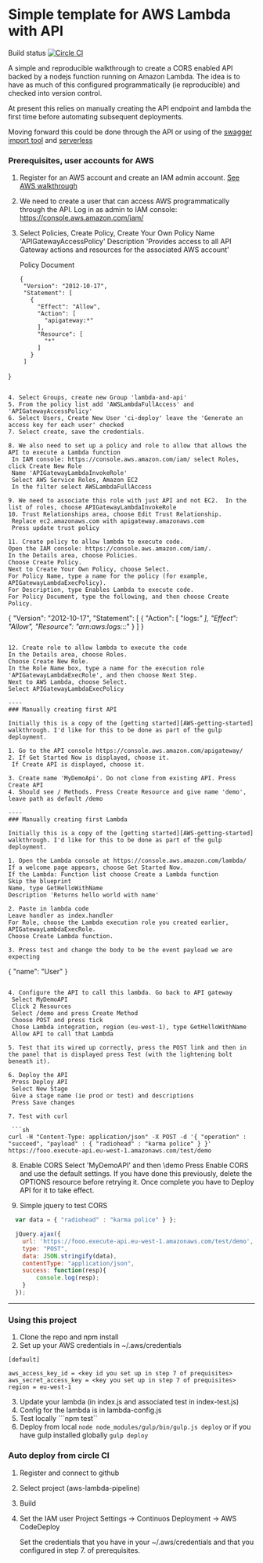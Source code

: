 # Simple template for AWS Lambda with API
Build status [![Circle CI](https://circleci.com/gh/davidtron/aws-lambda-pipeline/tree/master.svg?style=svg)](https://circleci.com/gh/davidtron/aws-lambda-pipeline/tree/master)

A simple and reproducible walkthrough to create a CORS enabled API backed by a nodejs function running on Amazon Lambda.
The idea is to have as much of this configured programmatically (ie reproducible) and checked into version control.

At present this relies on manually creating the API endpoint and lambda the first time before automating subsequent deployments.

Moving forward this could be done through the API or using of the [swagger import tool][AWS-swagger] and [serverless][serverless]

### Prerequisites, user accounts for AWS

1. Register for an AWS account and create an IAM admin account. [See AWS walkthrough][AWS-setup]
2. We need to create a user that can access AWS programmatically through the API. Log in as admin to IAM console: https://console.aws.amazon.com/iam/
3. Select Policies, Create Policy, Create Your Own Policy
   Name 'APIGatewayAccessPolicy'
   Description 'Provides access to all API Gateway actions and resources for the associated AWS account'

   Policy Document
   ```
   {
    "Version": "2012-10-17",
    "Statement": [
      {
        "Effect": "Allow",
        "Action": [
          "apigateway:*"
        ],
        "Resource": [
          "*"
        ]
      }
    ]
  }
  ```

4. Select Groups, create new Group 'lambda-and-api'
5. From the policy list add 'AWSLambdaFullAccess' and 'APIGatewayAccessPolicy'
6. Select Users, Create New User 'ci-deploy' leave the 'Generate an access key for each user' checked
7. Select create, save the credentials.

8. We also need to set up a policy and role to allow that allows the API to execute a Lambda function
   In IAM console: https://console.aws.amazon.com/iam/ select Roles, click Create New Role
   Name 'APIGatewayLambdaInvokeRole'
   Select AWS Service Roles, Amazon EC2
   In the filter select AWSLambdaFullAccess

9. We need to associate this role with just API and not EC2.  In the list of roles, choose APIGatewayLambdaInvokeRole
10. Trust Relationships area, choose Edit Trust Relationship.
   Replace ec2.amazonaws.com with apigateway.amazonaws.com
   Press update trust policy

11. Create policy to allow lambda to execute code.
  Open the IAM console: https://console.aws.amazon.com/iam/.
  In the Details area, choose Policies.
  Choose Create Policy.
  Next to Create Your Own Policy, choose Select.
  For Policy Name, type a name for the policy (for example, APIGatewayLambdaExecPolicy).
  For Description, type Enables Lambda to execute code.
  For Policy Document, type the following, and then choose Create Policy.

  ```
  {
    "Version": "2012-10-17",
    "Statement": [
      {
        "Action": [
          "logs:*"
        ],
        "Effect": "Allow",
        "Resource": "arn:aws:logs:*:*:*"
      }
    ]
  }
  ```

12. Create role to allow lambda to execute the code
  In the Details area, choose Roles.
  Choose Create New Role.
  In the Role Name box, type a name for the execution role 'APIGatewayLambdaExecRole', and then choose Next Step.
  Next to AWS Lambda, choose Select.
  Select APIGatewayLambdaExecPolicy

----
### Manually creating first API

Initially this is a copy of the [getting started][AWS-getting-started] walkthrough. I'd like for this to be done as part of the gulp deployment.

1. Go to the API console https://console.aws.amazon.com/apigateway/
2. If Get Started Now is displayed, choose it.
   If Create API is displayed, choose it.

3. Create name 'MyDemoApi'. Do not clone from existing API. Press Create API
4. Should see / Methods. Press Create Resource and give name 'demo', leave path as default /demo

----
### Manually creating first Lambda

Initially this is a copy of the [getting started][AWS-getting-started] walkthrough. I'd like for this to be done as part of the gulp deployment.

1. Open the Lambda console at https://console.aws.amazon.com/lambda/
  If a welcome page appears, choose Get Started Now.
  If the Lambda: Function list choose Create a Lambda function
  Skip the blueprint
  Name, type GetHelloWithName
  Description 'Returns hello world with name'

2. Paste in lambda code
 Leave handler as index.handler
 For Role, choose the Lambda execution role you created earlier, APIGatewayLambdaExecRole.
 Choose Create Lambda function.

3. Press test and change the body to be the event payload we are expecting
 ```
 {
   "name": "User"
 }
 ```

4. Configure the API to call this lambda. Go back to API gateway
  Select MyDemoAPI
  Click 2 Resources
  Select /demo and press Create Method
  Choose POST and press tick
  Chose Lambda integration, region (eu-west-1), type GetHelloWithName
  Allow API to call that Lambda

5. Test that its wired up correctly, press the POST link and then in the panel that is displayed press Test (with the lightening bolt beneath it).

6. Deploy the API
  Press Deploy API
  Select New Stage
  Give a stage name (ie prod or test) and descriptions
  Press Save changes

7. Test with curl

  ```sh
curl -H "Content-Type: application/json" -X POST -d '{ "operation" : "succeed", "payload" : { "radiohead" : "karma police" } }' https://fooo.execute-api.eu-west-1.amazonaws.com/test/demo
  ```
8. Enable CORS
  Select 'MyDemoAPI' and then \demo
  Press Enable CORS and use the default settings.
  If you have done this previously, delete the OPTIONS resource before retrying it.
  Once complete you have to Deploy API for it to take effect.

9. Simple jquery to test CORS
  ```javascript
    var data = { "radiohead" : "karma police" } };

    jQuery.ajax({
      url: 'https://fooo.execute-api.eu-west-1.amazonaws.com/test/demo',
      type: "POST",
      data: JSON.stringify(data),
      contentType: "application/json",
      success: function(resp){
          console.log(resp);
      }
    });
  ```

----

### Using this project

1. Clone the repo and npm install
2. Set up your AWS credentials in ~/.aws/credentials

```
[default]

aws_access_key_id = <key id you set up in step 7 of prequisites>
aws_secret_access_key = <key you set up in step 7 of prequisites>
region = eu-west-1
```

3. Update your lambda (in index.js and associated test in index-test.js)
4. Config for the lambda is in lambda-config.js
5. Test locally ```npm test``
6. Deploy from local ```node node_modules/gulp/bin/gulp.js deploy``` or if you have gulp installed globally ```gulp deploy```

### Auto deploy from circle CI

1. Register and connect to github
2. Select project (aws-lambda-pipeline)
3. Build
4. Set the IAM user 
    Project Settings -> Continuos Deployment -> AWS CodeDeploy

    Set the credentials that you have in your ~/.aws/credentials and that you configured in step 7. of prerequisites.




[AWS-setup]: <https://docs.aws.amazon.com/lambda/latest/dg/setting-up.html>
[AWS-getting-started]: <http://docs.aws.amazon.com/apigateway/latest/developerguide/getting-started.html>
[AWS-swagger]: <https://github.com/awslabs/aws-apigateway-importer>
[serverless]: <https://github.com/serverless/serverless>
